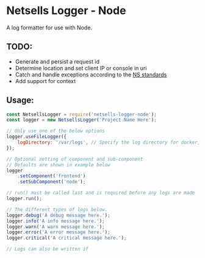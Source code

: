 # Netsells Logger - Node

A log formatter for use with Node. 

## TODO:
* Generate and persist a request id
* Determine location and set client IP or console in uri
* Catch and handle exceptions according to the [NS standards](https://netsells.atlassian.net/wiki/spaces/NS/pages/1014136840/Application+Logging)
* Add support for context

## Usage:

```js
const NetsellsLogger = require('netsells-logger-node');
const logger = new NetsellsLogger('Project Name Here');

// Only use one of the below options
logger.useFileLogger({
    logDirectory: '/var/logs', // Specify the log directory for docker, default is 'logs' in the project dir
});

// Optional setting of component and sub-component
// Defaults are shown in example below
logger
    .setComponent('frontend')
    .setSubComponent('node');

// run() must be called last and is required before any logs are made
logger.run();

// The different types of logs below.
logger.debug('A debug message here.');
logger.info('A info message here.');
logger.warn('A warn message here.');
logger.error('A error message here.');
logger.critical('A critical message here.');

// Logs can also be written if 
```
